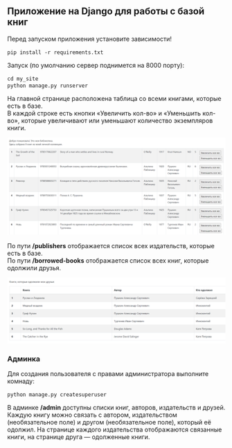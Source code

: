 ## Приложение на Django для работы с базой книг

Перед запуском приложения установите зависимости!
```
pip install -r requirements.txt
```

Запуск (по умолчанию сервер поднимется на 8000 порту):

```
cd my_site
python manage.py runserver
```

На главной странице расположена таблица со всеми книгами, которые есть в базе.  
В каждой строке есть кнопки «Увеличить кол-во» и «Уменьшить кол-во», которые увеличивают или уменьшают количество экземпляров книги.  

![Books](/preview_images/lib.png)
  
По пути **/publishers** отображается список всех издательств, которые есть в базе.  
По пути **/borrowed-books** отображается список всех книг, которые одолжили друзья.  

![Friends](/preview_images/friends.png)

### Админка
Для создания пользователя с правами администратора выполните комнаду:
```
python manage.py createsuperuser
```

В админке **/admin** доступны списки книг, авторов, издательств и друзей.  
Каждую книгу можно связать с автором, издательством (необязательное поле) и другом (необязательное поле), который её одолжил. На странице каждого издательства отображаются связанные книги, на странице друга — одолженные книги.

